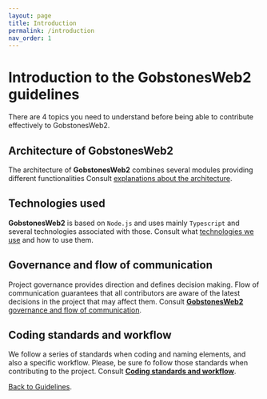 ```yaml
---
layout: page
title: Introduction
permalink: /introduction
nav_order: 1
---
```

# Introduction to the **GobstonesWeb2** guidelines

There are 4 topics you need to understand before being able to contribute effectively to GobstonesWeb2.

## Architecture of **GobstonesWeb2**
The architecture of **GobstonesWeb2** combines several modules providing different functionalities
Consult [explanations about the architecture](./architecture/architecture.md).

## Technologies used
**GobstonesWeb2** is based on `Node.js` and uses mainly `Typescript` and several technologies associated with those.
Consult what [technologies we use](./technologies/technologies.md) and how to use them.

## Governance and flow of communication
Project governance provides direction and defines decision making.
Flow of communication guarantees that all contributors are aware of the latest decisions in the project that may affect them.
Consult [**GobstonesWeb2** governance and flow of communication](./governance/governance.md).

## Coding standards and workflow
We follow a series of standards when coding and naming elements, and also a specific workflow.
Please, be sure fo follow those standards when contributing to the project.
Consult [**Coding standards and workflow**](./coding-standards/coding-standards.md).

[Back to Guidelines](../README.md).

